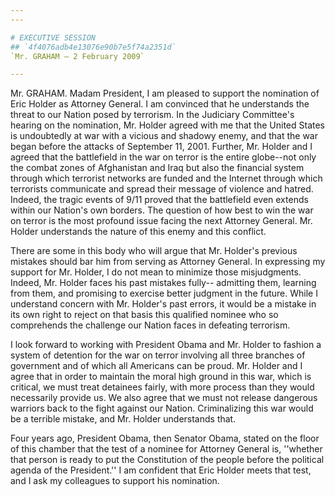 ```yaml
---
---

# EXECUTIVE SESSION
## `4f4076adb4e13076e90b7e5f74a2351d`
`Mr. GRAHAM — 2 February 2009`

---
```



Mr. GRAHAM. Madam President, I am pleased to support the nomination 
of Eric Holder as Attorney General. I am convinced that he understands 
the threat to our Nation posed by terrorism. In the Judiciary 
Committee's hearing on the nomination, Mr. Holder agreed with me that 
the United States is undoubtedly at war with a vicious and shadowy 
enemy, and that the war began before the attacks of September 11, 2001. 
Further, Mr. Holder and I agreed that the battlefield in the war on 
terror is the entire globe--not only the combat zones of Afghanistan 
and Iraq but also the financial system through which terrorist networks 
are funded and the Internet through which terrorists communicate and 
spread their message of violence and hatred. Indeed, the tragic events 
of 9/11 proved that the battlefield even extends within our Nation's 
own borders. The question of how best to win the war on terror is the 
most profound issue facing the next Attorney General. Mr. Holder 
understands the nature of this enemy and this conflict.

There are some in this body who will argue that Mr. Holder's previous 
mistakes should bar him from serving as Attorney General. In expressing 
my support for Mr. Holder, I do not mean to minimize those 
misjudgments. Indeed, Mr. Holder faces his past mistakes fully--
admitting them, learning from them, and promising to exercise better 
judgment in the future. While I understand concern with Mr. Holder's 
past errors, it would be a mistake in its own right to reject on that 
basis this qualified nominee who so comprehends the challenge our 
Nation faces in defeating terrorism.

I look forward to working with President Obama and Mr. Holder to 
fashion a system of detention for the war on terror involving all three 
branches of government and of which all Americans can be proud. Mr. 
Holder and I agree that in order to maintain the moral high ground in 
this war, which is critical, we must treat detainees fairly, with more 
process than they would necessarily provide us. We also agree that we 
must not release dangerous warriors back to the fight against our 
Nation. Criminalizing this war would be a terrible mistake, and Mr. 
Holder understands that.

Four years ago, President Obama, then Senator Obama, stated on the 
floor of this chamber that the test of a nominee for Attorney General 
is, ''whether that person is ready to put the Constitution of the 
people before the political agenda of the President.'' I am confident 
that Eric Holder meets that test, and I ask my colleagues to support 
his nomination.